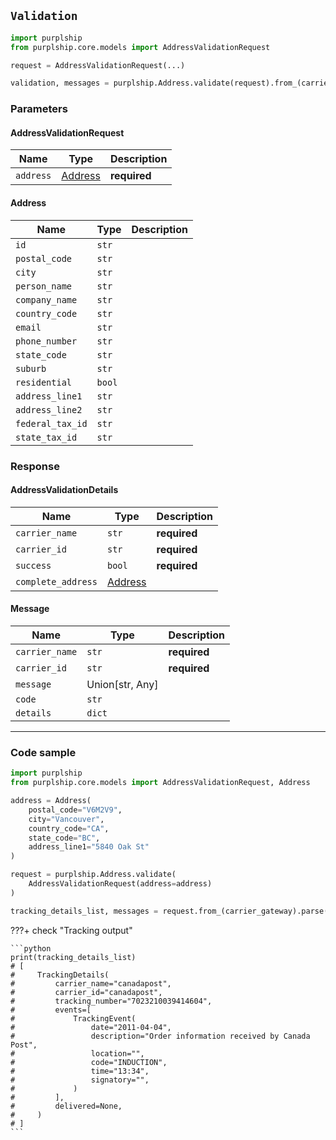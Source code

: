 ## `Validation`

```python
import purplship
from purplship.core.models import AddressValidationRequest

request = AddressValidationRequest(...)

validation, messages = purplship.Address.validate(request).from_(carrier_gateway).parse()
```

### Parameters


#### AddressValidationRequest

| Name | Type | Description 
| --- | --- | --- |
| `address` | [Address](#address) | **required**


#### Address

| Name | Type | Description 
| --- | --- | --- |
| `id` | `str` | 
| `postal_code` | `str` | 
| `city` | `str` | 
| `person_name` | `str` | 
| `company_name` | `str` | 
| `country_code` | `str` | 
| `email` | `str` | 
| `phone_number` | `str` | 
| `state_code` | `str` | 
| `suburb` | `str` | 
| `residential` | `bool` | 
| `address_line1` | `str` | 
| `address_line2` | `str` | 
| `federal_tax_id` | `str` | 
| `state_tax_id` | `str` | 


### Response


#### AddressValidationDetails

| Name | Type | Description 
| --- | --- | --- |
| `carrier_name` | `str` | **required**
| `carrier_id` | `str` | **required**
| `success` | `bool` | **required**
| `complete_address` | [Address](#address) | 


#### Message

| Name | Type | Description 
| --- | --- | --- |
| `carrier_name` | `str` | **required**
| `carrier_id` | `str` | **required**
| `message` | Union[str, Any] | 
| `code` | `str` | 
| `details` | `dict` | 


---

### Code sample

```python
import purplship
from purplship.core.models import AddressValidationRequest, Address

address = Address(
    postal_code="V6M2V9",
    city="Vancouver",
    country_code="CA",
    state_code="BC",
    address_line1="5840 Oak St"
)

request = purplship.Address.validate(
    AddressValidationRequest(address=address)
)

tracking_details_list, messages = request.from_(carrier_gateway).parse()
```

???+ check "Tracking output"

    ```python
    print(tracking_details_list)
    # [
    #     TrackingDetails(
    #         carrier_name="canadapost",
    #         carrier_id="canadapost",
    #         tracking_number="7023210039414604",
    #         events=[
    #             TrackingEvent(
    #                 date="2011-04-04",
    #                 description="Order information received by Canada Post",
    #                 location="",
    #                 code="INDUCTION",
    #                 time="13:34",
    #                 signatory="",
    #             )
    #         ],
    #         delivered=None,
    #     )
    # ]
    ```
